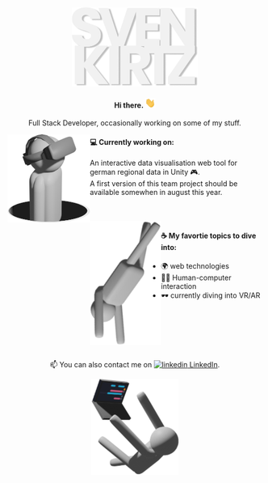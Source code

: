 <p align="center">
  <img alt="logo" width="250" src="https://raw.githubusercontent.com/svki0001/svki0001/main/img/logo_github.png">
<p/>
<h4 align="center">Hi there. <img height="20px" src="https://raw.githubusercontent.com/svki0001/svki0001/main/img/hand.gif"></h4>
<p align="center">
  Full Stack Developer, occasionally working on some of my stuff.
<p> 
<img alt="working on" align="left" src="https://raw.githubusercontent.com/svki0001/svki0001/main/img/vr.png">
<h4>💻 Currently working on:</h4>
<p>An interactive data visualisation web tool for german regional data in Unity 🎮.<br> 
  A first version of this team project should be available somewhen in august this year.</p>
<br>
<br>
<img alt="topics" align="left" src="https://raw.githubusercontent.com/svki0001/svki0001/main/img/fly.png">
<h4>☕ My favortie topics to dive into:</h4>
<ul>
  <li>🌍 web technologies</li>
  <li>👩‍💻 Human-computer interaction</li>
  <li>🕶 currently diving into VR/AR</li>
</ul>
<br>
<br>
<br>
<br>
<br>
<p align="center">
  📫 You can also contact me on <a href="https://www.linkedin.com/in/sven-kirtz" rel="nofollow noreferrer">
    <img alt="linkedin" src="https://i.stack.imgur.com/gVE0j.png"> LinkedIn</a>.
</p>
<p align="center">
  <img src="https://raw.githubusercontent.com/svki0001/svki0001/main/img/fall.png">
</p>
